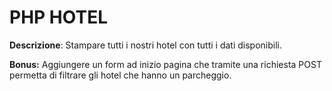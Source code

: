 **PHP HOTEL**
======

**Descrizione**:
Stampare tutti i nostri hotel con tutti i dati disponibili.

**Bonus:**
Aggiungere un form ad inizio pagina che tramite una richiesta POST permetta di filtrare gli hotel che hanno un parcheggio.